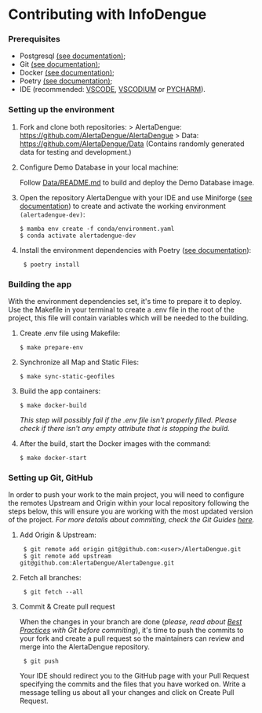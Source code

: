 # Contributing with InfoDengue

### Prerequisites

- Postgresql [(see documentation)](https://www.postgresql.org/download/linux/ubuntu/);
- Git [(see documentation)](https://git-scm.com/docs/gittutorial);
- Docker [(see documentation)](https://docs.docker.com/engine/install/ubuntu/);
- Poetry [(see documentation)](https://python-poetry.org/docs/);
- IDE (recommended: [VSCODE](https://code.visualstudio.com/download), [VSCODIUM](https://vscodium.com/#install) or [PYCHARM](https://www.jetbrains.com/pycharm/download/)).

### Setting up the environment

 1) Fork and clone both repositories:
        > AlertaDengue: https://github.com/AlertaDengue/AlertaDengue
        > Data: https://github.com/AlertaDengue/Data (Contains randomly generated data for testing and development.)
        
 2) Configure Demo Database in your local machine:
 
     Follow [Data/README.md](https://github.com/AlertaDengue/Data#readme) to build and deploy the Demo Database image.

 3) Open the repository AlertaDengue with your IDE and use Miniforge ([see documentation](https://github.com/conda-forge/miniforge)) to create and activate the working environment ```(alertadengue-dev)```:
 
        $ mamba env create -f conda/environment.yaml
        $ conda activate alertadengue-dev 

 4) Install the environment dependencies with Poetry ([see documentation](https://python-poetry.org/docs/)):
         
         $ poetry install

### Building the app

With the environment dependencies set, it's time to prepare it to deploy. Use the Makefile in your terminal to create a .env file in the root of the project, this file will contain variables which will be needed to the building.

 1) Create .env file using Makefile:

        $ make prepare-env

 2) Synchronize all Map and Static Files:
         
        $ make sync-static-geofiles

 3) Build the app containers:
         
        $ make docker-build
    
    _This step will possibly fail if the .env file isn't properly filled. Please check if there isn't any empty attribute that is stopping the build._

 4) After the build, start the Docker images with the command:
        
        $ make docker-start

        
### Setting up Git, GitHub

In order to push your work to the main project, you will need to configure the remotes Upstream and Origin within your local repository following the steps below, this will ensure you are working with the most updated version of the project. _For more details about commiting, check the Git Guides [here](https://github.com/git-guides)._

1) Add Origin & Upstream:


        $ git remote add origin git@github.com:<user>/AlertaDengue.git
        $ git remote add upstream git@github.com:AlertaDengue/AlertaDengue.git
        
2) Fetch all branches:

        $ git fetch --all
        
3) Commit & Create pull request

    When the changes in your branch are done (_please, read about [Best Practices](https://gist.github.com/luismts/495d982e8c5b1a0ced4a57cf3d93cf60) with Git before commiting_), it's time to push the commits to your fork and create a pull request so the maintainers can review and merge into the AlertaDengue repository. 
        
        $ git push
        
    Your IDE should redirect you to the GitHub page with your Pull Request specifying the commits and the files that you have worked on. Write a message telling us about all your changes and click on Create Pull Request. 
